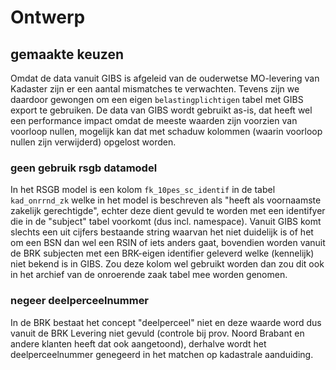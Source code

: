# Ontwerp

## gemaakte keuzen

Omdat de data vanuit GIBS is afgeleid van de ouderwetse MO-levering van Kadaster
zijn er een aantal mismatches te verwachten. Tevens zijn we daardoor gewongen
om een eigen `belastingplichtigen` tabel met GIBS export te gebruiken.
De data van GIBS wordt gebruikt as-is, dat heeft wel een performance impact omdat
de meeste waarden zijn voorzien van voorloop nullen, mogelijk kan dat met schaduw
kolommen (waarin voorloop nullen zijn verwijderd) opgelost worden.

### geen gebruik rsgb datamodel

In het RSGB model is een kolom `fk_10pes_sc_identif` in de tabel `kad_onrrnd_zk`
welke in het model is beschreven als "heeft als voornaamste zakelijk gerechtigde",
echter deze dient gevuld te worden met een identifyer die in de "subject"
tabel voorkomt (dus incl. namespace). Vanuit GIBS komt slechts een uit cijfers
bestaande string waarvan het niet duidelijk is of het om een BSN dan wel een RSIN
of iets anders gaat, bovendien worden vanuit de BRK subjecten met een BRK-eigen
identifier geleverd welke (kennelijk) niet bekend is in GIBS.
Zou deze kolom wel gebruikt worden dan zou dit ook in het archief van de onroerende
zaak tabel mee worden genomen.

### negeer deelperceelnummer

In de BRK bestaat het concept "deelperceel" niet en deze waarde word dus vanuit
de BRK Levering niet gevuld (controle bij prov. Noord Brabant en andere klanten
heeft dat ook aangetoond), derhalve wordt het deelperceelnummer genegeerd in
het matchen op kadastrale aanduiding.